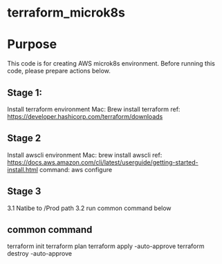 # terraform_microk8s

# Purpose
This code is for creating AWS microk8s environment.
Before running this code, please prepare actions below.

## Stage 1:
Install terraform environment
Mac:
Brew install terraform
ref:
https://developer.hashicorp.com/terraform/downloads

## Stage 2 
Install awscli environment
Mac:
brew install awscli
ref:
https://docs.aws.amazon.com/cli/latest/userguide/getting-started-install.html
command:
aws configure

## Stage 3
3.1 Natibe to /Prod path
3.2 run common command below


## common command 
terraform init
terraform plan
terraform apply -auto-approve
terraform destroy -auto-approve